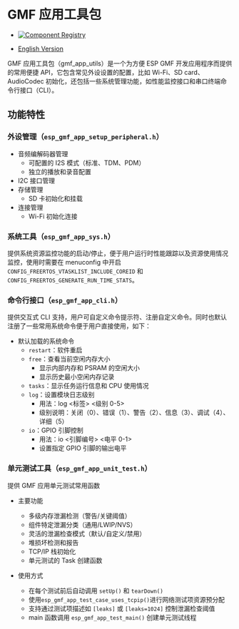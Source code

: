 # GMF 应用工具包

- [![Component Registry](https://components.espressif.com/components/espressif/gmf_app_utils/badge.svg)](https://components.espressif.com/components/espressif/gmf_app_utils)

- [English Version](./README.md)

GMF 应用工具包（gmf_app_utils）是一个为方便 ESP GMF 开发应用程序而提供的常用便捷 API，它包含常见外设设置的配置，比如 Wi-Fi、SD card、AudioCodec 初始化，还包括一些系统管理功能，如性能监控接口和串口终端命令行接口（CLI）。

## 功能特性

### 外设管理（`esp_gmf_app_setup_peripheral.h`）
- 音频编解码器管理
  - 可配置的 I2S 模式（标准、TDM、PDM）
  - 独立的播放和录音配置
- I2C 接口管理
- 存储管理
  - SD 卡初始化和挂载
- 连接管理
  - Wi-Fi 初始化连接

### 系统工具（`esp_gmf_app_sys.h`）
提供系统资源监控功能的启动/停止，便于用户运行时性能跟踪以及资源使用情况监控，使用时需要在 menuconfig 中开启 `CONFIG_FREERTOS_VTASKLIST_INCLUDE_COREID` 和 `CONFIG_FREERTOS_GENERATE_RUN_TIME_STATS`。

### 命令行接口（`esp_gmf_app_cli.h`）
提供交互式 CLI 支持，用户可自定义命令提示符、注册自定义命令。同时也默认注册了一些常用系统命令便于用户直接使用，如下：

- 默认加载的系统命令
  - `restart`：软件重启
  - `free`：查看当前空闲内存大小
    - 显示内部内存和 PSRAM 的空闲大小
    - 显示历史最小空闲内存记录
  - `tasks`：显示任务运行信息和 CPU 使用情况
  - `log`：设置模块日志级别
    - 用法：log <标签> <级别 0-5>
    - 级别说明：关闭（0）、错误（1）、警告（2）、信息（3）、调试（4）、详细（5）
  - `io`：GPIO 引脚控制
    - 用法：io <引脚编号> <电平 0-1>
    - 设置指定 GPIO 引脚的输出电平

### 单元测试工具（`esp_gmf_app_unit_test.h`）
提供 GMF 应用单元测试常用函数

- 主要功能
  - 多级内存泄漏检测（警告/关键阈值）
  - 组件特定泄漏分类（通用/LWIP/NVS）
  - 灵活的泄漏检查模式（默认/自定义/禁用）
  - 堆损坏检测和报告
  - TCP/IP 栈初始化
  - 单元测试的 Task 创建函数

- 使用方式
  - 在每个测试前后自动调用 `setUp()` 和 `tearDown()`
  - 使用`esp_gmf_app_test_case_uses_tcpip()`进行网络测试项资源预分配
  - 支持通过测试项描述如 `[leaks]` 或 `[leaks=1024]` 控制泄漏检查阈值
  - main 函数调用 `esp_gmf_app_test_main()` 创建单元测试线程
